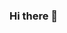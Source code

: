 ### Hi there 👋





<!--
<p align="center">
	<a href="https://github.com/augustoscher"><img src="https://img.shields.io/github/followers/augustoscher.svg?label=GitHub&style=social" alt="GitHub"></a>
  <a href="https://twitter.com/augustoscher"><img src="https://img.shields.io/twitter/url?style=social&url=https%3A%2F%2Ftwitter.com%2Faugustoschergm1" alt="Twitter"></a>
	<a href="https://www.linkedin.com/in/augustoscher"><img src="https://img.shields.io/badge/LinkedIn--_.svg?style=social&logo=linkedin" alt="LinkedIn"></a>
</p>


**augustoscher/augustoscher** is a ✨ _special_ ✨ repository because its `README.md` (this file) appears on your GitHub profile.

Here are some ideas to get you started:

- 🔭 I’m currently working on ...
- 🌱 I’m currently learning ...
- 👯 I’m looking to collaborate on ...
- 🤔 I’m looking for help with ...
- 💬 Ask me about ...
- 📫 How to reach me: ...
- 😄 Pronouns: ...
- ⚡ Fun fact: ...
-->
